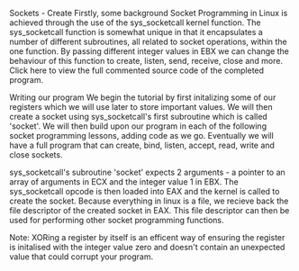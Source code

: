 Sockets - Create
Firstly, some background
Socket Programming in Linux is achieved through the use of the sys_socketcall kernel function. The sys_socketcall function is somewhat unique in that it encapsulates a number of different subroutines, all related to socket operations, within the one function. By passing different integer values in EBX we can change the behaviour of this function to create, listen, send, receive, close and more. Click here to view the full commented source code of the completed program.

Writing our program
We begin the tutorial by first initalizing some of our registers which we will use later to store important values. We will then create a socket using sys_socketcall's first subroutine which is called 'socket'. We will then build upon our program in each of the following socket programming lessons, adding code as we go. Eventually we will have a full program that can create, bind, listen, accept, read, write and close sockets.

sys_socketcall's subroutine 'socket' expects 2 arguments - a pointer to an array of arguments in ECX and the integer value 1 in EBX. The sys_socketcall opcode is then loaded into EAX and the kernel is called to create the socket. Because everything in linux is a file, we recieve back the file descriptor of the created socket in EAX. This file descriptor can then be used for performing other socket programming functions.

Note: XORing a register by itself is an efficent way of ensuring the register is initalised with the integer value zero and doesn't contain an unexpected value that could corrupt your program.
